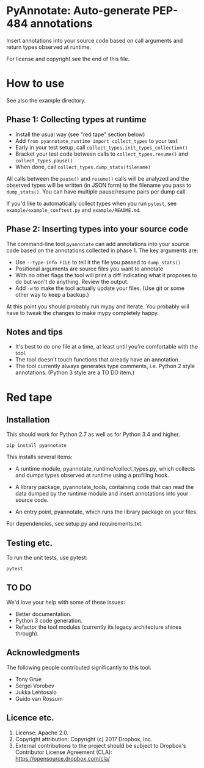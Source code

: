 PyAnnotate: Auto-generate PEP-484 annotations
=============================================

Insert annotations into your source code based on call arguments and
return types observed at runtime.

For license and copyright see the end of this file.

How to use
==========

See also the example directory.

Phase 1: Collecting types at runtime
------------------------------------

- Install the usual way (see "red tape" section below)
- Add `from pyannotate_runtime import collect_types` to your test
- Early in your test setup, call `collect_types.init_types_collection()`
- Bracket your test code between calls to `collect_types.resume()` and
  `collect_types.pause()`
- When done, call `collect_types.dump_stats(filename)`

All calls between the `pause()` and `resume()` calls will be analyzed
and the observed types will be written (in JSON form) to the filename
you pass to `dump_stats()`.  You can have multiple pause/resume pairs
per dump call.

If you'd like to automatically collect types when you run `pytest`,
see `example/example_conftest.py` and `example/README.md`.

Phase 2: Inserting types into your source code
----------------------------------------------

The command-line tool `pyannotate` can add annotations into your
source code based on the annotations collected in phase 1.  The key
arguments are:

- Use `--type-info FILE` to tell it the file you passed to `dump_stats()`
- Positional arguments are source files you want to annotate
- With no other flags the tool will print a diff indicating what it
  proposes to do but won't do anything.  Review the output.
- Add `-w` to make the tool actually update your files.
  (Use git or some other way to keep a backup.)

At this point you should probably run mypy and iterate.  You probably
will have to tweak the changes to make mypy completely happy.

Notes and tips
--------------

- It's best to do one file at a time, at least until you're
  comfortable with the tool.
- The tool doesn't touch functions that already have an annotation.
- The tool currently always generates type comments, i.e. Python 2
  style annotations.  (Python 3 style are a TO DO item.)

Red tape
========

Installation
------------

This should work for Python 2.7 as well as for Python 3.4 and higher.

```
pip install pyannotate
```

This installs several items:

- A runtime module, pyannotate_runtime/collect_types.py, which collects
  and dumps types observed at runtime using a profiling hook.

- A library package, pyannotate_tools, containing code that can read the
  data dumped by the runtime module and insert annotations into your
  source code.

- An entry point, pyannotate, which runs the library package on your files.

For dependencies, see setup.py and requirements.txt.

Testing etc.
------------

To run the unit tests, use pytest:

```
pytest
```

TO DO
-----

We'd love your help with some of these issues:

- Better documentation.
- Python 3 code generation.
- Refactor the tool modules (currently its legacy architecture shines through).

Acknowledgments
---------------

The following people contributed significantly to this tool:

- Tony Grue
- Sergei Vorobev
- Jukka Lehtosalo
- Guido van Rossum

Licence etc.
------------

1. License: Apache 2.0.
2. Copyright attribution: Copyright (c) 2017 Dropbox, Inc.
3. External contributions to the project should be subject to
   Dropbox's Contributor License Agreement (CLA):
   https://opensource.dropbox.com/cla/
